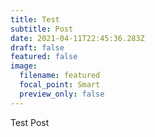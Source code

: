 ```yaml
---
title: Test
subtitle: Post
date: 2021-04-11T22:45:36.283Z
draft: false
featured: false
image:
  filename: featured
  focal_point: Smart
  preview_only: false
---
```

Test Post